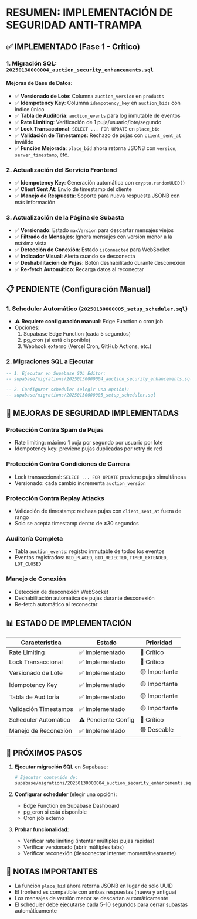 # RESUMEN: IMPLEMENTACIÓN DE SEGURIDAD ANTI-TRAMPA

## ✅ IMPLEMENTADO (Fase 1 - Crítico)

### 1. **Migración SQL: `20250130000004_auction_security_enhancements.sql`**

#### Mejoras de Base de Datos:
- ✅ **Versionado de Lote**: Columna `auction_version` en `products`
- ✅ **Idempotency Key**: Columna `idempotency_key` en `auction_bids` con índice único
- ✅ **Tabla de Auditoría**: `auction_events` para log inmutable de eventos
- ✅ **Rate Limiting**: Verificación de 1 puja/usuario/lote/segundo
- ✅ **Lock Transaccional**: `SELECT ... FOR UPDATE` en `place_bid`
- ✅ **Validación de Timestamps**: Rechazo de pujas con `client_sent_at` inválido
- ✅ **Función Mejorada**: `place_bid` ahora retorna JSONB con `version`, `server_timestamp`, etc.

### 2. **Actualización del Servicio Frontend**
- ✅ **Idempotency Key**: Generación automática con `crypto.randomUUID()`
- ✅ **Client Sent At**: Envío de timestamp del cliente
- ✅ **Manejo de Respuesta**: Soporte para nueva respuesta JSONB con más información

### 3. **Actualización de la Página de Subasta**
- ✅ **Versionado**: Estado `maxVersion` para descartar mensajes viejos
- ✅ **Filtrado de Mensajes**: Ignora mensajes con versión menor a la máxima vista
- ✅ **Detección de Conexión**: Estado `isConnected` para WebSocket
- ✅ **Indicador Visual**: Alerta cuando se desconecta
- ✅ **Deshabilitación de Pujas**: Botón deshabilitado durante desconexión
- ✅ **Re-fetch Automático**: Recarga datos al reconectar

## 📋 PENDIENTE (Configuración Manual)

### 1. **Scheduler Automático** (`20250130000005_setup_scheduler.sql`)
- ⚠️ **Requiere configuración manual**: Edge Function o cron job
- Opciones:
  1. Supabase Edge Function (cada 5 segundos)
  2. pg_cron (si está disponible)
  3. Webhook externo (Vercel Cron, GitHub Actions, etc.)

### 2. **Migraciones SQL a Ejecutar**
```sql
-- 1. Ejecutar en Supabase SQL Editor:
-- supabase/migrations/20250130000004_auction_security_enhancements.sql

-- 2. Configurar scheduler (elegir una opción):
-- supabase/migrations/20250130000005_setup_scheduler.sql
```

## 🔐 MEJORAS DE SEGURIDAD IMPLEMENTADAS

### Protección Contra Spam de Pujas
- Rate limiting: máximo 1 puja por segundo por usuario por lote
- Idempotency key: previene pujas duplicadas por retry de red

### Protección Contra Condiciones de Carrera
- Lock transaccional: `SELECT ... FOR UPDATE` previene pujas simultáneas
- Versionado: cada cambio incrementa `auction_version`

### Protección Contra Replay Attacks
- Validación de timestamp: rechaza pujas con `client_sent_at` fuera de rango
- Solo se acepta timestamp dentro de ±30 segundos

### Auditoría Completa
- Tabla `auction_events`: registro inmutable de todos los eventos
- Eventos registrados: `BID_PLACED`, `BID_REJECTED`, `TIMER_EXTENDED`, `LOT_CLOSED`

### Manejo de Conexión
- Detección de desconexión WebSocket
- Deshabilitación automática de pujas durante desconexión
- Re-fetch automático al reconectar

## 📊 ESTADO DE IMPLEMENTACIÓN

| Característica | Estado | Prioridad |
|---------------|--------|-----------|
| Rate Limiting | ✅ Implementado | 🔴 Crítico |
| Lock Transaccional | ✅ Implementado | 🔴 Crítico |
| Versionado de Lote | ✅ Implementado | 🟡 Importante |
| Idempotency Key | ✅ Implementado | 🟡 Importante |
| Tabla de Auditoría | ✅ Implementado | 🟡 Importante |
| Validación Timestamps | ✅ Implementado | 🟡 Importante |
| Scheduler Automático | ⚠️ Pendiente Config | 🔴 Crítico |
| Manejo de Reconexión | ✅ Implementado | 🟢 Deseable |

## 🚀 PRÓXIMOS PASOS

1. **Ejecutar migración SQL** en Supabase:
   ```bash
   # Ejecutar contenido de:
   supabase/migrations/20250130000004_auction_security_enhancements.sql
   ```

2. **Configurar scheduler** (elegir una opción):
   - Edge Function en Supabase Dashboard
   - pg_cron si está disponible
   - Cron job externo

3. **Probar funcionalidad**:
   - Verificar rate limiting (intentar múltiples pujas rápidas)
   - Verificar versionado (abrir múltiples tabs)
   - Verificar reconexión (desconectar internet momentáneamente)

## 📝 NOTAS IMPORTANTES

- La función `place_bid` ahora retorna JSONB en lugar de solo UUID
- El frontend es compatible con ambas respuestas (nueva y antigua)
- Los mensajes de versión menor se descartan automáticamente
- El scheduler debe ejecutarse cada 5-10 segundos para cerrar subastas automáticamente


